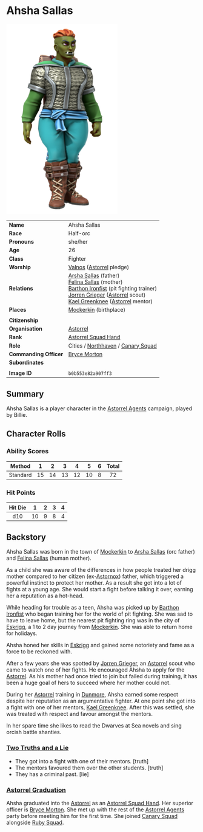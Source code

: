 # Ahsha Sallas

<img src="https://raw.githubusercontent.com/jesskelsall/astarus-images/main/people/portraits/b0b553e82a907ff3.png" height="500" />

|||
| --- | --- |
| **Name** | Ahsha Sallas | character.3
| **Race** | Half-orc |
| **Pronouns** | she/her |
| **Age** | 26 |
| **Class** | Fighter |
| **Worship** | [Valnos](../gods/deities/valnos.md) ([Astorrel](../organisations/astorrel/astorrel.md) pledge) |
| **Relations** | [Arsha Sallas](arsha-sallas.md) (father)<br />[Felina Sallas](felina-sallas.md) (mother)<br />[Barthon Ironfist](barthon-ironfist.md) (pit fighting trainer)<br />[Jorren Grieger](jorren-grieger.md) ([Astorrel](../organisations/astorrel/astorrel.md) scout)<br />[Kael Greenknee](kael-greenknee.md) ([Astorrel](../organisations/astorrel/astorrel.md) mentor) |
| **Places** | [Mockerkin](../places/towns/mockerkin.md) (birthplace) |
|||
| **Citizenship** | |
| **Organisation** | [Astorrel](../organisations/astorrel/astorrel.md) |
| **Rank** | [Astorrel Squad Hand](../organisations/astorrel/ranks/astorrel-squad-hand.md) |
| **Role** | Cities / [Northhaven](../places/cities/northhaven.md) / [Canary Squad](../organisations/astorrel/squads/canary-squad.md) |
| **Commanding Officer** | [Bryce Morton](bryce-morton.md) |
| **Subordinates** | |
|||
| **Image ID** | `b0b553e82a907ff3` |

## Summary

Ahsha Sallas is a player character in the [Astorrel Agents](../campaigns/astorrel-agents/astorrel-agents.md) campaign, played by Billie.

## Character Rolls

### Ability Scores

| Method | 1 | 2 | 3 | 4 | 5 | 6 | Total |
| --- |:---:|:---:|:---:|:---:|:---:|:---:|:---:|
| Standard | 15 | 14 | 13 | 12 | 10 | 8 | 72 |

### Hit Points

| Hit Die | 1 | 2 | 3 | 4 |
|:---:|:---:|:---:|:---:|:---:|
| d10 | 10 | 9 | 8 | 4 |

## Backstory

Ahsha Sallas was born in the town of [Mockerkin](../places/towns/mockerkin.md) to [Arsha Sallas](arsha-sallas.md) (orc father) and [Felina Sallas](felina-sallas.md) (human mother).

As a child she was aware of the differences in how people treated her drigg mother compared to her citizen (ex-[Astornox](../organisations/astornox/astornox.md)) father, which triggered a powerful instinct to protect her mother. As a result she got into a lot of fights at a young age. She would start a fight before talking it over, earning her a reputation as a hot-head.

While heading for trouble as a teen, Ahsha was picked up by [Barthon Ironfist](barthon-ironfist.md) who began training her for the world of pit fighting. She was sad to have to leave home, but the nearest pit fighting ring was in the city of [Eskrigg](../places/cities/eskrigg.md), a 1 to 2 day journey from [Mockerkin](../places/towns/mockerkin.md). She was able to return home for holidays.

Ahsha honed her skills in [Eskrigg](../places/cities/eskrigg.md) and gained some notoriety and fame as a force to be reckoned with.

After a few years she was spotted by [Jorren Grieger](jorren-grieger.md), an [Astorrel](../organisations/astorrel/astorrel.md) scout who came to watch one of her fights. He encouraged Ahsha to apply for the [Astorrel](../organisations/astorrel/astorrel.md). As his mother had once tried to join but failed during training, it has been a huge goal of hers to succeed where her mother could not.

During her [Astorrel](../organisations/astorrel/astorrel.md) training in [Dunmore](../places/cities/dunmore.md), Ahsha earned some respect despite her reputation as an argumentative fighter. At one point she got into a fight with one of her mentors, [Kael Greenknee](kael-greenknee.md). After this was settled, she was treated with respect and favour amongst the mentors.

In her spare time she likes to read the Dwarves at Sea novels and sing orcish battle shanties.

### [Two Truths and a Lie](../campaigns/astorrel-agents/two-truths-and-a-lie.md)

- They got into a fight with one of their mentors. [truth]
- The mentors favoured them over the other students. [truth]
- They has a criminal past. [lie]

### [Astorrel Graduation](../storylines/astorrel-graduation.md)

Ahsha graduated into the [Astorrel](../organisations/astorrel/astorrel.md) as an [Astorrel Squad Hand](../organisations/astorrel/ranks/astorrel-squad-hand.md). Her superior officer is [Bryce Morton](bryce-morton.md). She met up with the rest of the [Astorrel Agents](../campaigns/astorrel-agents/astorrel-agents.md) party before meeting him for the first time. She joined [Canary Squad](../organisations/astorrel/squads/canary-squad.md) alongside [Ruby Squad](../organisations/astorrel/squads/ruby-squad.md).
